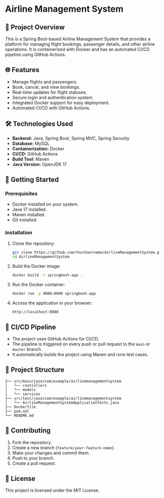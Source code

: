 # Airline Management System

## 🚀 Project Overview

This is a Spring Boot-based Airline Management System that provides a platform for managing flight bookings, passenger details, and other airline operations. It is containerized with Docker and has an automated CI/CD pipeline using GitHub Actions.

## 🌐 Features

* Manage flights and passengers.
* Book, cancel, and view bookings.
* Real-time updates for flight statuses.
* Secure login and authentication system.
* Integrated Docker support for easy deployment.
* Automated CI/CD with GitHub Actions.

## 🛠️ Technologies Used

* **Backend:** Java, Spring Boot, Spring MVC, Spring Security
* **Database:** MySQL
* **Containerization:** Docker
* **CI/CD:** GitHub Actions
* **Build Tool:** Maven
* **Java Version:** OpenJDK 17

## 🚀 Getting Started

### Prerequisites

* Docker installed on your system.
* Java 17 installed.
* Maven installed.
* Git installed.

### Installation

1. Clone the repository:

   ```bash
   git clone https://github.com/YourUsername/AirlineManagementSystem.git
   cd AirlineManagementSystem
   ```

2. Build the Docker image:

   ```bash
   docker build -t springboot-app .
   ```

3. Run the Docker container:

   ```bash
   docker run -p 8080:8080 springboot-app
   ```

4. Access the application in your browser:

   ```
   http://localhost:8080
   ```

## 🚦 CI/CD Pipeline

* The project uses GitHub Actions for CI/CD.
* The pipeline is triggered on every push or pull request to the `main` or `master` branch.
* It automatically builds the project using Maven and runs test cases.

## 📂 Project Structure

```
├── src/main/java/com/example/airlinemanagementsystem
│   └── controllers
│   └── models
│   └── services
├── src/test/java/com/example/airlinemanagementsystem
│   └── AirlineManagementSystemApplicationTests.java
├── Dockerfile
├── pom.xml
└── README.md
```

## 🚀 Contributing

1. Fork the repository.
2. Create a new branch (`feature/your-feature-name`).
3. Make your changes and commit them.
4. Push to your branch.
5. Create a pull request.

## 📄 License

This project is licensed under the MIT License.
